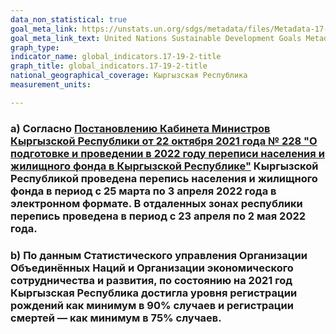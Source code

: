```yaml
---
data_non_statistical: true
goal_meta_link: https://unstats.un.org/sdgs/metadata/files/Metadata-17-19-02a.pdf
goal_meta_link_text: United Nations Sustainable Development Goals Metadata (pdf 468kB)
graph_type:
indicator_name: global_indicators.17-19-2-title
graph_title: global_indicators.17-19-2-title
national_geographical_coverage: Кыргызская Республика
measurement_units: 

---
```

### a) Согласно [Постановлению Кабинета Министров Кыргызской Республики от 22 октября 2021 года № 228 "О подготовке и проведении в 2022 году переписи населения и жилищного фонда в Кыргызской Республике"](http://cbd.minjust.gov.kg/act/view/ru-ru/158633) Кыргызской Республикой проведена перепись населения и жилищного фонда в период с 25 марта по 3 апреля 2022 года в электронном формате. В отдаленных зонах республики перепись проведена в период с 23 апреля по 2 мая 2022 года.
### b) По данным Статистического управления Организации Объединённых Наций и Организации экономического сотрудничества и развития, по состоянию на 2021 год Кыргызская Республика достигла уровня регистрации рождений как минимум в 90% случаев и регистрации смертей — как минимум в 75% случаев.
